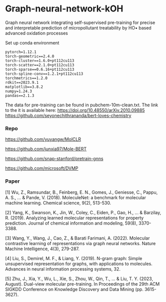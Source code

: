 # Graph-neural-network-kOH
Graph neural network integrating self-supervised pre-training for precise and interpretable prediction of micropollutant treatability by HO• based advanced oxidation processes

Set up conda environment
```
pytorch=1.12.1
torch-geometric==2.4.0
torch-cluster==1.6.0+pt112cu113
torch-scatter==2.1.0+pt112cu113
torch-sparse==0.6.16+pt112cu113
torch-spline-conv==1.2.1+pt112cu113
torchmetrics==1.2.0
rdkit==2023.9.1
matplotlib==3.8.2
numpy=1.24.3
pandas==2.1.3
```
The data for pre-training can be found in pubchem-10m-clean.txt. The link to the it is available here:
https://doi.org/10.48550/arXiv.2010.09885
https://github.com/seyonechithrananda/bert-loves-chemistry

### Repo

https://github.com/yuyangw/MolCLR

https://github.com/junxia97/Mole-BERT

https://github.com/snap-stanford/pretrain-gnns

https://github.com/microsoft/DVMP

### Paper

[1] Wu, Z., Ramsundar, B., Feinberg, E. N., Gomes, J., Geniesse, C., Pappu, A. S., ... & Pande, V. (2018). MoleculeNet: a benchmark for molecular machine learning. Chemical science, 9(2), 513-530.

[2] Yang, K., Swanson, K., Jin, W., Coley, C., Eiden, P., Gao, H., ... & Barzilay, R. (2019). Analyzing learned molecular representations for property prediction. Journal of chemical information and modeling, 59(8), 3370-3388.

[3] Wang, Y., Wang, J., Cao, Z., & Barati Farimani, A. (2022). Molecular contrastive learning of representations via graph neural networks. Nature Machine Intelligence, 4(3), 279-287.

[4] Liu, S., Demirel, M. F., & Liang, Y. (2019). N-gram graph: Simple unsupervised representation for graphs, with applications to molecules. Advances in neural information processing systems, 32.

[5] Zhu, J., Xia, Y., Wu, L., Xie, S., Zhou, W., Qin, T., ... & Liu, T. Y. (2023, August). Dual-view molecular pre-training. In Proceedings of the 29th ACM SIGKDD Conference on Knowledge Discovery and Data Mining (pp. 3615-3627).
